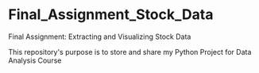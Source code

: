 # Final_Assignment_Stock_Data
Final Assignment: Extracting and Visualizing Stock Data

This repository's purpose is to store and share my Python Project for Data Analysis Course
